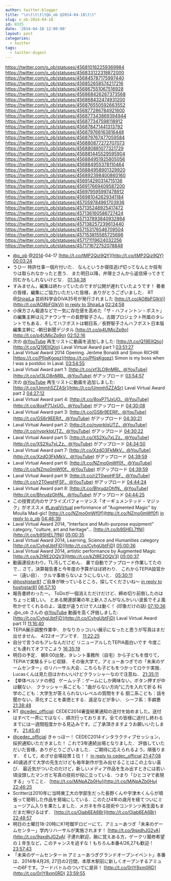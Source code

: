 ```yaml
---
author: twitter-blogger
title: "\n\t\t\t\t@o_ob @2014-04-18\t\t"
slug: o_ob-2014-04-18
id: 8325
date: '2014-04-18 12:00:00'
layout: post
categories:
  - twitter
tags:
  - twitter-digest
---
```


https://twitter.com/o_ob/statuses/456810162259369984 https://twitter.com/o_ob/statuses/456833122319872000 https://twitter.com/o_ob/statuses/456845787175997440 https://twitter.com/o_ob/statuses/456852658574217216 https://twitter.com/o_ob/statuses/456867551067516928 https://twitter.com/o_ob/statuses/456868426267373568 https://twitter.com/o_ob/statuses/456868432474931200 https://twitter.com/o_ob/statuses/456876550592663552 https://twitter.com/o_ob/statuses/456877286784921600 https://twitter.com/o_ob/statuses/456877343869394944 https://twitter.com/o_ob/statuses/456877347598118912 https://twitter.com/o_ob/statuses/456878471441313792 https://twitter.com/o_ob/statuses/456879766163816448 https://twitter.com/o_ob/statuses/456879767477059584 https://twitter.com/o_ob/statuses/456880877272707073 https://twitter.com/o_ob/statuses/456880881077321729 https://twitter.com/o_ob/statuses/456881445529595904 https://twitter.com/o_ob/statuses/456884951925805056 https://twitter.com/o_ob/statuses/456884955378110464 https://twitter.com/o_ob/statuses/456884958901329920 https://twitter.com/o_ob/statuses/456892398400860160 https://twitter.com/o_ob/statuses/456914290314715136 https://twitter.com/o_ob/statuses/456917669409587200 https://twitter.com/o_ob/statuses/456979595997478912 https://twitter.com/o_ob/statuses/456981042629341184 https://twitter.com/o_ob/statuses/457059784961703936 https://twitter.com/o_ob/statuses/457135248925417472 https://twitter.com/o_ob/statuses/457136160586727424 https://twitter.com/o_ob/statuses/457137893840932864 https://twitter.com/o_ob/statuses/457138257239613440 https://twitter.com/o_ob/statuses/457153176546709504 https://twitter.com/o_ob/statuses/457153815565725696 https://twitter.com/o_ob/statuses/457171119624032256 https://twitter.com/o_ob/statuses/457171672752078848  

*   [@o_ob](https://twitter.com/o_ob) [@2014](https://twitter.com/2014)-04-17 [http://t.co/tMP2Qjz9QY](http://t.co/tMP2Qjz9QY) [00:03:24](https://twitter.com/o_ob/statuses/456810162259369984)
*   うひー 特許仕事一個片付いた． なんというか寝技逃げ切ってなんとか技有りは取られなかったと思う． また明日以降，弁理士さんから返信帰ってきて凹むかもしれないけどな． [01:34:38](https://twitter.com/o_ob/statuses/456833122319872000)
*   すみません，編集は終わっていたのですが公開が遅れていたようです！ 著者の皆様，編集にご協力いただいた皆様，ありがとうございました． RT [@ShiraiLa](https://twitter.com/ShiraiLa) 芸術科学会DiVA35号が発行されました [http://t.co/AO8bFGlkVi](http://t.co/AO8bFGlkVi) [in reply to ShiraiLa](https://twitter.com/ShiraiLa/statuses/456845528429363200) [02:24:58](https://twitter.com/o_ob/statuses/456845787175997440)
*   小保方さん報道などで一気に存在感を高めた「ザ・ハフィントン・ポスト」の編集主幹は元アナウンサーの長野智子さん，古舘プロジェクト所属のタレントでもある．そしてハフポストは朝日系／長野智子さんハフポスト日本版編集主幹に -朝日新聞デジタル [http://t.co/p4UMjcZp9o](http://t.co/p4UMjcZp9o) [02:52:16](https://twitter.com/o_ob/statuses/456852658574217216)
*   次の [@YouTube](https://twitter.com/YouTube) 再生リストに動画を追加しました: [http://t.co/Q19ElIQtio](http://t.co/Q19ElIQtio) Laval Virtual Award part 1 [03:51:27](https://twitter.com/o_ob/statuses/456867551067516928)
*   Laval Virtual Award 2014 Opening. Jérôme Bonaldi and Simon RICHIR [https://t.co/PfijsKgopz](https://t.co/PfijsKgopz) Simon is my boss when I was a postdoc in Laval. [03:54:55](https://twitter.com/o_ob/statuses/456868426267373568)
*   Laval Virtual Award part 1: [http://t.co/xf3LO8nMRI、@YouTube](http://t.co/xf3LO8nMRI、@YouTube) がアップロード [03:54:57](https://twitter.com/o_ob/statuses/456868432474931200)
*   次の [@YouTube](https://twitter.com/YouTube) 再生リストに動画を追加しました: [http://t.co/Ummh5ZZASr](http://t.co/Ummh5ZZASr) Laval Virtual Award part 2 [04:27:12](https://twitter.com/o_ob/statuses/456876550592663552)
*   Laval Virtual Award part 4: [http://t.co/8oxP71JxUO、@YouTube](http://t.co/8oxP71JxUO、@YouTube) がアップロード [04:30:08](https://twitter.com/o_ob/statuses/456877286784921600)
*   Laval Virtual Award part 3: [http://t.co/GS6r9EERif、@YouTube](http://t.co/GS6r9EERif、@YouTube) がアップロード [04:30:21](https://twitter.com/o_ob/statuses/456877343869394944)
*   Laval Virtual Award part 2: [http://t.co/nyprkIqUTZ、@YouTube](http://t.co/nyprkIqUTZ、@YouTube) がアップロード [04:30:22](https://twitter.com/o_ob/statuses/456877347598118912)
*   Laval Virtual Award part 5: [http://t.co/XS2Xu7xLZz、@YouTube](http://t.co/XS2Xu7xLZz、@YouTube) がアップロード [04:34:50](https://twitter.com/o_ob/statuses/456878471441313792)
*   Laval Virtual Award part 7: [http://t.co/XzdO3FkMkV、@YouTube](http://t.co/XzdO3FkMkV、@YouTube) がアップロード [04:39:59](https://twitter.com/o_ob/statuses/456879766163816448)
*   Laval Virtual Award part 6: [http://t.co/NZmo0mWf0f、@YouTube](http://t.co/NZmo0mWf0f、@YouTube) がアップロード [04:39:59](https://twitter.com/o_ob/statuses/456879767477059584)
*   Laval Virtual Award part 9: [http://t.co/r2T0wpHFSF、@YouTube](http://t.co/r2T0wpHFSF、@YouTube) がアップロード [04:44:24](https://twitter.com/o_ob/statuses/456880877272707073)
*   Laval Virtual Award part 8: [http://t.co/BhrudzOhfN、@YouTube](http://t.co/BhrudzOhfN、@YouTube) がアップロード [04:44:25](https://twitter.com/o_ob/statuses/456880881077321729)
*   この授賞式内のサプライズパフォーマンス「オーギュメンテッド・マジック」がオススメ [#LavalVirtual](https://twitter.com/search?q=%23LavalVirtual&src=hash) performance of "Augmented Magic" by Moulla Mad-gic! [http://t.co/NZmo0mWf0f](http://t.co/NZmo0mWf0f) [in reply to o_ob](https://twitter.com/o_ob/statuses/456879767477059584) [04:46:39](https://twitter.com/o_ob/statuses/456881445529595904)
*   Laval Virtual Award 2014, "Interface and Multi-purpose equipment" category, "culture, art and heritage"... [http://t.co/b9SHEL7fNI](http://t.co/b9SHEL7fNI) [05:00:35](https://twitter.com/o_ob/statuses/456884951925805056)
*   Laval Virtual Award 2014, Learning, Science and Humanities category [http://t.co/CyhgUbtFjD](http://t.co/CyhgUbtFjD) [05:00:36](https://twitter.com/o_ob/statuses/456884955378110464)
*   Laval Virtual Award 2014, artistic performance by Augmented Magic [http://t.co/kZtRE2OQV3](http://t.co/kZtRE2OQV3) [05:00:37](https://twitter.com/o_ob/statuses/456884958901329920)
*   動画連投おわり，TL汚してごめん． 裏で自動でアップロード作業してたので… さて，決算報告書と今年度の予算がほぼ終わり． これからTEPIA設営かー（遠い目）． クルマ事故らないようにしないと． [05:30:11](https://twitter.com/o_ob/statuses/456892398400860160)
*   [@hoshistar81](https://twitter.com/hoshistar81) ご自身が映っているところ，探してくださいね～ [in reply to hoshistar81](https://twitter.com/hoshistar81/statuses/456892794380906496) [06:57:10](https://twitter.com/o_ob/statuses/456914290314715136)
*   報告書終わったー。 ToDoが一個消えただけだけど、締め切り前倒したのはちょっと嬉しい。 とある関連部署の年上新人さんがなんかいい波長でそよ風吹かせてくれるのよ、温度が違うだけで人は動く！ (印象だけの話) [07:10:36](https://twitter.com/o_ob/statuses/456917669409587200)
*   .@o_ob さんの [@YouTube](https://twitter.com/YouTube) 動画を高く評価しました: [http://t.co/CyhgUbtFjD](http://t.co/CyhgUbtFjD) Laval Virtual Award part 11 [11:16:40](https://twitter.com/o_ob/statuses/456979595997478912)
*   TEPIA展示調整作業中． かなりカッコいい展示になったと思うが写真はまだ出せません． 4/22オープンです． [11:22:25](https://twitter.com/o_ob/statuses/456981042629341184)
*   自分で言うのもアレなんだけど リニューアルしたTEPIA面白いです 今度こども連れてオフでこよう [16:35:19](https://twitter.com/o_ob/statuses/457059784961703936)
*   明日の予定． 朝8:00出発，タレント事務所（自宅）から子どもを借りて，TEPIAで実験＆テレビ収録． その後大学で，アミューあつぎでの「未来のゲームセンター」のリハーサル大会．こちらも子どもをつかってロケテ実施． Lucasくんは見た目はかわいいけどクラッシャーなので注意ね． [21:35:11](https://twitter.com/o_ob/statuses/457135248925417472)
*   【単体ペルソナの例】 ゲームッ子：ゲームにしか興味ない，ボタン押すが中は観ない． クラッシャー系こども："曲がらない方向"に力を入れて折る 科学のこども：大学生が答えられないレベルの質問をする 厨二系こども：話を聞かない，茶化すことを美徳とする．遠足などが多い． シーフ系：手癖悪 [21:38:48](https://twitter.com/o_ob/statuses/457136160586727424)
*   RT [@cedec_official](https://twitter.com/cedec_official): CEDEC2014審査結果通知の送付を始めました。送付はすべて一斉にではなく、順次行っております。全ての皆様に送付し終わるまでには一週間程度かかる見込みです。ご了承頂きますようお願いいたします。 [21:45:41](https://twitter.com/o_ob/statuses/457137893840932864)
*   [@cedec_official](https://twitter.com/cedec_official) きゃっほー！ CEDEC2014インタラクティブセッション，採択通知いただきました！ これで3年連続出場となりました． 評価していただいた皆様，ありがとうございました． ご期待に応えられるよう，頑張ります． そして，めざせ会場投票１位！！ [in reply to cedec_official](https://twitter.com/cedec_official/statuses/457063070771478528) [21:47:08](https://twitter.com/o_ob/statuses/457138257239613440)
*   40歳過ぎて大学の先生だけども毎年新作が生み出せることはこの上ない喜び． 最近気がついたのだけど，新しいメディア作品を生み出すときには若い頃没頭したマンガと写真の技術が役に立っている．つまり「ひとコマで表現する」ってこと． [http://t.co/MjNpAZb0Hu](http://t.co/MjNpAZb0Hu) [22:46:25](https://twitter.com/o_ob/statuses/457153176546709504)
*   Scritterは2010年に当時東工大の学部生だった長野くんや宇津木くんらが頑張って発明した作品を発端にしている．このたび4年の歳月を経てついにミュージアム入りを果たしました．メガネを作る技術やコンテンツ再生面もまだまだ伸びるはず． [http://t.co/Oiab6EA6Br](http://t.co/Oiab6EA6Br) [22:48:57](https://twitter.com/o_ob/statuses/457153815565725696)
*   明日の土曜日18-20時にK1号館1Fロビーにて、アミューあつぎ「未来のゲームセンター」学内リハーサルが実施されます！ [http://t.co/9qxdhJG2yA](http://t.co/9qxdhJG2yA) 子連れ歓迎，腕に覚えある方，ゲークリ履修希望の１年生など，このチャンスを逃すな！もちろん本番4/26,27も歓迎！ [23:57:43](https://twitter.com/o_ob/statuses/457171119624032256)
*   「未来のゲームセンター in アミューあつぎグランドオープンイベント」本番は、2014年4月26, 27日の2日間，本厚木駅前に新しくオープンするアミューの6Fです。フードバトルのついでに是非！ [http://t.co/0rIY8xm0RD](http://t.co/0rIY8xm0RD) [23:59:55](https://twitter.com/o_ob/statuses/457171672752078848)
